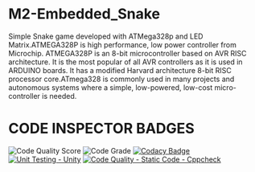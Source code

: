 # M2-Embedded_Snake

Simple Snake game developed with ATMega328p and LED Matrix.ATMEGA328P is high performance, low power controller from Microchip. ATMEGA328P is an 8-bit microcontroller based on AVR RISC architecture. It is the most popular of all AVR controllers as it is used in ARDUINO boards. It has a modified Harvard architecture 8-bit RISC processor core.ATmega328 is commonly used in many projects and autonomous systems where a simple, low-powered, low-cost micro-controller is needed. 

# CODE INSPECTOR BADGES

![Code Quality Score](https://api.codiga.io/project/30170/score/svg)
![Code Grade](https://api.codiga.io/project/30170/status/svg)
[![Codacy Badge](https://app.codacy.com/project/badge/Grade/87fb60f4f8ae4cda8ea183969c21ce5e)](https://www.codacy.com/gh/Madhumithashanmugam/M2-Embedded_Snake/dashboard?utm_source=github.com&amp;utm_medium=referral&amp;utm_content=Madhumithashanmugam/M2-Embedded_Snake&amp;utm_campaign=Badge_Grade)
[![Unit Testing - Unity](https://github.com/Madhumithashanmugam/M2-Embedded_Snake/actions/workflows/unity.yml/badge.svg)](https://github.com/Madhumithashanmugam/M2-Embedded_Snake/actions/workflows/unity.yml)
[![Code Quality - Static Code - Cppcheck](https://github.com/Madhumithashanmugam/M2-Embedded_Snake/actions/workflows/cppcheck.yml/badge.svg)](https://github.com/Madhumithashanmugam/M2-Embedded_Snake/actions/workflows/cppcheck.yml)
